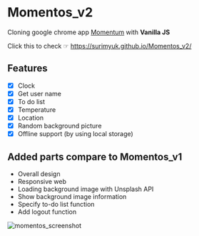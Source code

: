 # Momentos_v2

Cloning google chrome app [Momentum](https://chrome.google.com/webstore/detail/momentum/laookkfknpbbblfpciffpaejjkokdgca?page=1&hl=ko&itemlang=he) with **Vanilla JS**

Click this to check ☞ https://surimyuk.github.io/Momentos_v2/

## Features

- [x] Clock
- [x] Get user name
- [x] To do list
- [x] Temperature
- [x] Location
- [x] Random background picture
- [x] Offline support (by using local storage)

## Added parts compare to Momentos_v1

- Overall design
- Responsive web
- Loading background image with Unsplash API
- Show background image information
- Specify to-do list function
- Add logout function


![momentos_screenshot](https://user-images.githubusercontent.com/33217962/90352795-559c5a80-e07f-11ea-82dd-58942cd5eced.PNG)
